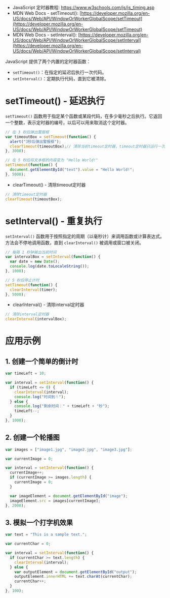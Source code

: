 - JavaScript 定时器教程: https://www.w3schools.com/js/js_timing.asp
- MDN Web Docs - setTimeout(): [https://developer.mozilla.org/en-US/docs/Web/API/WindowOrWorkerGlobalScope/setTimeout](https://developer.mozilla.org/en-US/docs/Web/API/WindowOrWorkerGlobalScope/setTimeout)
- MDN Web Docs - setInterval(): [https://developer.mozilla.org/en-US/docs/Web/API/WindowOrWorkerGlobalScope/setInterval](https://developer.mozilla.org/en-US/docs/Web/API/WindowOrWorkerGlobalScope/setInterval)





JavaScript 提供了两个内置的定时器函数：

- `setTimeout()`：在指定的延迟后执行一次代码。
- `setInterval()`：定期执行代码，直到它被清除。



# setTimeout() - 延迟执行

`setTimeout()` 函数用于指定某个函数或某段代码，在多少毫秒之后执行。它返回一个整数，表示定时器的编号，以后可以用来取消这个定时器。

```js
// 在 3 秒后弹出警报框
var timeoutBox = setTimeout(function() {
  alert("3秒后弹出警报框");
  clearTimeout(timeoutBox);// 清除当前timeout定时器，timeout定时器只运行一次代码，直接清掉它
}, 3000);

// 在 5 秒后将文本框的内容变为 "Hello World!"
setTimeout(function() {
  document.getElementById("text").value = "Hello World!";
}, 5000);
```

* clearTimeout() - 清除timeout定时器

```js
// 清除timeout定时器
clearTimeout(timeoutBox);
```



# setInterval() - 重复执行

`setInterval()` 函数用于按照指定的周期（以毫秒计）来调用函数或计算表达式。方法会不停地调用函数，直到 `clearInterval()` 被调用或窗口被关闭。

```js
// 每隔 1 秒钟输出当前时间
var intervalBox = setInterval(function() {
  var date = new Date();
  console.log(date.toLocaleString());
}, 1000);

// 5 秒后停止计时
setTimeout(function() {
  clearInterval(timer);
}, 5000);
```

* clearInterval() - 清除interval定时器

```js
// 清除interval定时器
clearInterval(intervalBox);
```



# 应用示例

## 1. 创建一个简单的倒计时

```js
var timeLeft = 10;

var interval = setInterval(function() {
  if (timeLeft <= 0) {
    clearInterval(interval);
    console.log("时间到！");
  } else {
    console.log("剩余时间：" + timeLeft + "秒");
    timeLeft--;
  }
}, 1000);
```

## 2. 创建一个轮播图

```js
var images = ["image1.jpg", "image2.jpg", "image3.jpg"];

var currentImage = 0;

var interval = setInterval(function() {
  currentImage++;
  if (currentImage >= images.length) {
    currentImage = 0;
  }

  var imageElement = document.getElementById("image");
  imageElement.src = images[currentImage];
}, 2000);
```

## 3. 模拟一个打字机效果

```js
var text = "This is a sample text.";

var currentChar = 0;

var interval = setInterval(function() {
  if (currentChar >= text.length) {
    clearInterval(interval);
  } else {
    var outputElement = document.getElementById("output");
    outputElement.innerHTML += text.charAt(currentChar);
    currentChar++;
  }
}, 100);
```



























